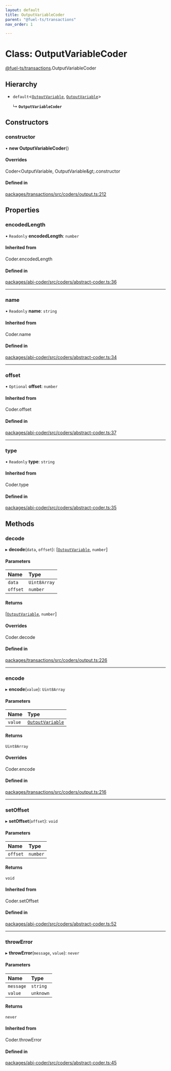 ```yaml
---
layout: default
title: OutputVariableCoder
parent: "@fuel-ts/transactions"
nav_order: 1

---
```


# Class: OutputVariableCoder

[@fuel-ts/transactions](../index.md).OutputVariableCoder

## Hierarchy

- `default`<[`OutputVariable`](../index.md#outputvariable), [`OutputVariable`](../index.md#outputvariable)\>

  ↳ **`OutputVariableCoder`**

## Constructors

### constructor

• **new OutputVariableCoder**()

#### Overrides

Coder&lt;OutputVariable, OutputVariable\&gt;.constructor

#### Defined in

[packages/transactions/src/coders/output.ts:212](https://github.com/FuelLabs/fuels-ts/blob/master/packages/transactions/src/coders/output.ts#L212)

## Properties

### encodedLength

• `Readonly` **encodedLength**: `number`

#### Inherited from

Coder.encodedLength

#### Defined in

[packages/abi-coder/src/coders/abstract-coder.ts:36](https://github.com/FuelLabs/fuels-ts/blob/master/packages/abi-coder/src/coders/abstract-coder.ts#L36)

___

### name

• `Readonly` **name**: `string`

#### Inherited from

Coder.name

#### Defined in

[packages/abi-coder/src/coders/abstract-coder.ts:34](https://github.com/FuelLabs/fuels-ts/blob/master/packages/abi-coder/src/coders/abstract-coder.ts#L34)

___

### offset

• `Optional` **offset**: `number`

#### Inherited from

Coder.offset

#### Defined in

[packages/abi-coder/src/coders/abstract-coder.ts:37](https://github.com/FuelLabs/fuels-ts/blob/master/packages/abi-coder/src/coders/abstract-coder.ts#L37)

___

### type

• `Readonly` **type**: `string`

#### Inherited from

Coder.type

#### Defined in

[packages/abi-coder/src/coders/abstract-coder.ts:35](https://github.com/FuelLabs/fuels-ts/blob/master/packages/abi-coder/src/coders/abstract-coder.ts#L35)

## Methods

### decode

▸ **decode**(`data`, `offset`): [[`OutputVariable`](../index.md#outputvariable), `number`]

#### Parameters

| Name | Type |
| :------ | :------ |
| `data` | `Uint8Array` |
| `offset` | `number` |

#### Returns

[[`OutputVariable`](../index.md#outputvariable), `number`]

#### Overrides

Coder.decode

#### Defined in

[packages/transactions/src/coders/output.ts:226](https://github.com/FuelLabs/fuels-ts/blob/master/packages/transactions/src/coders/output.ts#L226)

___

### encode

▸ **encode**(`value`): `Uint8Array`

#### Parameters

| Name | Type |
| :------ | :------ |
| `value` | [`OutputVariable`](../index.md#outputvariable) |

#### Returns

`Uint8Array`

#### Overrides

Coder.encode

#### Defined in

[packages/transactions/src/coders/output.ts:216](https://github.com/FuelLabs/fuels-ts/blob/master/packages/transactions/src/coders/output.ts#L216)

___

### setOffset

▸ **setOffset**(`offset`): `void`

#### Parameters

| Name | Type |
| :------ | :------ |
| `offset` | `number` |

#### Returns

`void`

#### Inherited from

Coder.setOffset

#### Defined in

[packages/abi-coder/src/coders/abstract-coder.ts:52](https://github.com/FuelLabs/fuels-ts/blob/master/packages/abi-coder/src/coders/abstract-coder.ts#L52)

___

### throwError

▸ **throwError**(`message`, `value`): `never`

#### Parameters

| Name | Type |
| :------ | :------ |
| `message` | `string` |
| `value` | `unknown` |

#### Returns

`never`

#### Inherited from

Coder.throwError

#### Defined in

[packages/abi-coder/src/coders/abstract-coder.ts:45](https://github.com/FuelLabs/fuels-ts/blob/master/packages/abi-coder/src/coders/abstract-coder.ts#L45)
